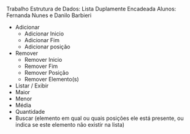 Trabalho Estrutura de Dados: Lista Duplamente Encadeada
Alunos: Fernanda Nunes e Danilo Barbieri

- Adicionar
  * Adicionar Inicio
  * Adicionar Fim
  * Adicionar posição
- Remover
  * Remover Inicio
  * Remover Fim
  * Remover Posição
  * Remover Elemento(s)
- Listar / Exibir
- Maior
- Menor
- Média
- Quantidade
- Buscar (elemento em qual ou quais posições ele está presente, ou indica se este elemento não existir na lista)
